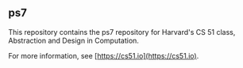 
## ps7




This repository contains the ps7 repository for Harvard's
CS 51 class, Abstraction and Design in Computation.

For more information, see [https://cs51.io](https://cs51.io). 

